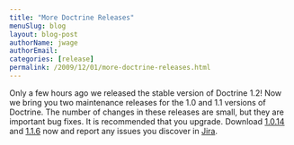 ```yaml
---
title: "More Doctrine Releases"
menuSlug: blog
layout: blog-post
authorName: jwage
authorEmail:
categories: [release]
permalink: /2009/12/01/more-doctrine-releases.html
---
```

Only a few hours ago we released the stable version of Doctrine 1.2! Now
we bring you two maintenance releases for the 1.0 and 1.1 versions of
Doctrine. The number of changes in these releases are small, but they
are important bug fixes. It is recommended that you upgrade. Download
[1.0.14](http://www.doctrine-project.org/download#1_0) and
[1.1.6](http://www.doctrine-project.org/download#1_1) now and report any
issues you discover in [Jira](http://www.doctrine-project.org/jira).
